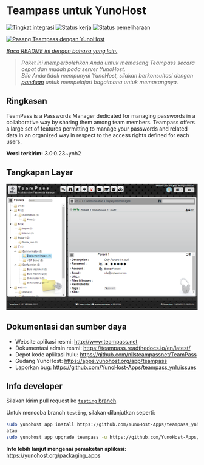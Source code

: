 <!--
N.B.: README ini dibuat secara otomatis oleh <https://github.com/YunoHost/apps/tree/master/tools/readme_generator>
Ini TIDAK boleh diedit dengan tangan.
-->

# Teampass untuk YunoHost

[![Tingkat integrasi](https://dash.yunohost.org/integration/teampass.svg)](https://ci-apps.yunohost.org/ci/apps/teampass/) ![Status kerja](https://ci-apps.yunohost.org/ci/badges/teampass.status.svg) ![Status pemeliharaan](https://ci-apps.yunohost.org/ci/badges/teampass.maintain.svg)

[![Pasang Teampass dengan YunoHost](https://install-app.yunohost.org/install-with-yunohost.svg)](https://install-app.yunohost.org/?app=teampass)

*[Baca README ini dengan bahasa yang lain.](./ALL_README.md)*

> *Paket ini memperbolehkan Anda untuk memasang Teampass secara cepat dan mudah pada server YunoHost.*  
> *Bila Anda tidak mempunyai YunoHost, silakan berkonsultasi dengan [panduan](https://yunohost.org/install) untuk mempelajari bagaimana untuk memasangnya.*

## Ringkasan

TeamPass is a Passwords Manager dedicated for managing passwords in a collaborative way by sharing them among team members.
Teampass offers a large set of features permitting to manage your passwords and related data in an organized way in respect to the access rights defined for each users.


**Versi terkirim:** 3.0.0.23~ynh2

## Tangkapan Layar

![Tangkapan Layar pada Teampass](./doc/screenshots/screenshot.png)

## Dokumentasi dan sumber daya

- Website aplikasi resmi: <http://www.teampass.net>
- Dokumentasi admin resmi: <https://teampass.readthedocs.io/en/latest/>
- Depot kode aplikasi hulu: <https://github.com/nilsteampassnet/TeamPass>
- Gudang YunoHost: <https://apps.yunohost.org/app/teampass>
- Laporkan bug: <https://github.com/YunoHost-Apps/teampass_ynh/issues>

## Info developer

Silakan kirim pull request ke [`testing` branch](https://github.com/YunoHost-Apps/teampass_ynh/tree/testing).

Untuk mencoba branch `testing`, silakan dilanjutkan seperti:

```bash
sudo yunohost app install https://github.com/YunoHost-Apps/teampass_ynh/tree/testing --debug
atau
sudo yunohost app upgrade teampass -u https://github.com/YunoHost-Apps/teampass_ynh/tree/testing --debug
```

**Info lebih lanjut mengenai pemaketan aplikasi:** <https://yunohost.org/packaging_apps>
